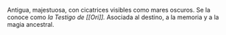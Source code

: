 Antigua, majestuosa, con cicatrices visibles como mares oscuros. Se la conoce como *la Testigo de [[Ori]].* Asociada al destino, a la memoria y a la magia ancestral.